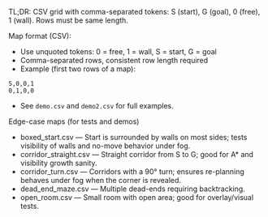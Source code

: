 TL;DR: CSV grid with comma-separated tokens: S (start), G (goal), 0 (free), 1 (wall). Rows must be same length.

Map format (CSV):
- Use unquoted tokens: 0 = free, 1 = wall, S = start, G = goal
- Comma-separated rows, consistent row length required
- Example (first two rows of a map):

```
S,0,0,1
0,1,0,0
```

- See `demo.csv` and `demo2.csv` for full examples.

Edge-case maps (for tests and demos)
- boxed_start.csv — Start is surrounded by walls on most sides; tests visibility of walls and no-move behavior under fog.
- corridor_straight.csv — Straight corridor from S to G; good for A* and visibility growth sanity.
- corridor_turn.csv — Corridors with a 90° turn; ensures re-planning behaves under fog when the corner is revealed.
- dead_end_maze.csv — Multiple dead-ends requiring backtracking.
- open_room.csv — Small room with open area; good for overlay/visual tests.
